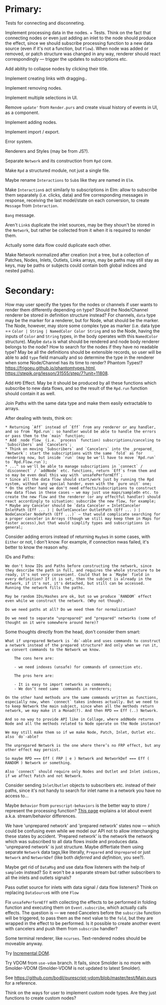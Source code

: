 Primary:
========

Tests for connecting and disconneting.

Implement processing data in the nodes. + Tests. Think on the fact that connecting nodes or even just adding an inlet to the node should produce the effect, since we should subscribe processing function to a new data source (even if it's not a function, but `Flow`). When node was added or removed, or patch structure was changed in any way, renderer should react correspondingly — trigger the updates to subscriptions etc.

Add abitity to collapse nodes by clicking their title.

Implement creating links with dragging..

Implement removing nodes.

Implement multiple selections in UI.

Remove `update'` from `Render.purs` and create visual history of events in UI, as a component.

Implement adding nodes.

Implement import / export.

Error system.

Renderers and Styles (may be from JS?).

Separate `Network` and its construction from `Rpd` core.

Make `Rpd` a structured module, not just a single file.

Maybe rename `Interactions` to `Sub`s like they are named in `Elm`.

Make `Interaction`s act similarly to subscriptions in Elm: allow to subscribe them separately (i.e. clicks, data) and fire corresponding messages in response, receiving the last model/state on each conversion, to create `Message` from `Interaction`.

`Bang` message.

Aren't `Link`s duplicate the inlet sources, may be they shoun't be stored in the `Network`, but rather be collected from it when it is required to render them.

Actually some data flow could duplicate each other.

Make Network normalized after creation (not a tree, but a collection of Patches, Nodes, Inlets, Outlets, Links arrays, may be paths may still stay as keys, may be paths or subjects could contain both global indices and nested paths).

Secondary:
==========

How may user specify the types for the nodes or channels if user wants to render them differently depending on type? Should the Node/Channel renderer be stored in definition structure instead? For channels, `data` type may be the marker for a renderer, but for Node, what should be the marker. The Node, however, may store some complex type as marker (i.e. data type == `Color | String | NamedColor Color String` and so the Node, having the inputs of `Color` and `String` types, in the body operates with this `NamedColor` structure). Maybe `data` is what should be rendered and node body renderer belongs to the node? How to search for the nodes if they have no readable type? May be all the definitions should be extensible records, so user will be able to add `type` field manually and so determine the type in the renderer when some Node/Channel has its time to render? Phantom Types!? https://frigoeu.github.io/phantomtypes.html, https://stepik.org/lesson/31555/step/7?unit=11808.

Add `RPD` Effect. May be it should be produced by all these functions which subscribe to new data flows, and so the result of the `Rpd.run` function should contain it as well.

Join Paths with the same data type and make them easily extractable to arrays.

After dealing with tests, think on:

    * Returning `Aff` instead of `Eff` from any renderer or any handler, and so from `Rpd.run`: so handler would be able to handle the errors or pass them to the `main` function;
    * Add _node flow_ (i.e. `process` function) subscriptions/canceling to `Subscribers` and `Cancelers`;
    * Think on moving `Subscribers` and `Cancelers` into the _prepared_ `Network`: start the subscriptions with the same `fold` as for rendering now, but inside `run` (may be we'll have to move `Rpd.run` to `Rpd.Flow.run`);
    * ...^ so we'll be able to manage subscriptions in `connect` / `disconnect` / `addNode` etc. functions, return `Eff`s from them and so may be even deal this way with `unsafePerformEff`;
    * Since all the data flow should start/work just by running the Rpd system, without any special hander, even with the `pure unit` one;
    * On the other hand we don't need effects/subscriptions to construct new data flows in these cases — we may just use maps/sampleOn etc. to create the new flow and the renderer (or any effectful handler) should react accordingly to situation: subscribe the new flow, for example;
    * Maybe any Canceler should be `data Canceler = InletCanceler InletPath (Eff ... ) | OutletCanceler OutletPath (Eff ... ) | NodeCanceler NodePath (Eff ...)` — that would complicate searching for a proper canceler in Arrays (though we still may keep them in Maps for faster access),but that would simplify types and subscriptions in general;

Consider adding errors instead of returning `Maybe`s in some cases, with `Either` or not, I don't know. For example, if connection nwas failed, it's better to know the reason why.

IDs and Paths:

    We don't know IDs and Paths before constructing the network, since they describe the path in full, and requires the whole structure to be ready, it's not very convenient. Could that be a `Maybe` field in every definition? If it is set, then the subject is already in the network, if it's not, it's detached, but still can be accessed. Running the network fills the paths.

    May be random IDs/Hashes are ok, but so we produce `RANDOM` effect even while we construct the network. (Why not though).

    Do we need paths at all? Do we need them for normalization?

    Do we need to separate "unprepared" and "prepared" networks (some of thought on it were somewhere around here)?

Some thoughts directly from the head, don't consider them smart:

    What if unprepared Network is `do`-able and uses commands to construct a network instead of the prepared structure? And only when we run it, we convert commands to the Network we know.

        The cons here are:

        - we need indexes (unsafe) for commands of connection etc.

        The pros here are:

        - It is easy to import networks as commands;
        - We don’t need same  commands in renderers;

    On the other hand methods are the same commands written as functions, especially now, when `connect` takes indexes actually. But we need to to keep Network the main subject, since when all the methods return network, we may make it a Monad(?). And then RPD == Eff (..) Network.

    And so no way to provide API like in Collage, where addNode returns Node and all the methods related to Node operate on the Node instance?

    We may still make them so if we make Node, Patch, Inlet, Outlet etc. also `do`-able?

    The unprepared Network is the one where there’s no FRP effect, but any other effect may persist.

    So maybe RPD === Eff ( FRP | e ) Network and NetworkDef === Eff ( RANDOM ) Network or something.

    Also `connect` should require only Nodes and Outlet and Inlet indices, if we affect Patch and not Network.

Consider sending `Inlet`/`Outlet` objects to subscribers etc. instead of their paths, since it's not handy to search for inlet name in a network you have no access to...

Maybe `Behavior` from `purescript-behaviors` is the better way to store / represent the processing function? [This page](https://github.com/funkia/hareactive) explains a lot about event a.k.a. stream/behavior differences.

We have 'unprepared network' and 'prepared network' states now — which could be confusing even while we model our API not to allow interchanging these states by accident. 'Prepared network' is the network the network which was subscribed to all data flows inside and produces data. 'unprepared network' is just structure. Maybe differtiate them using separate `Network` data tags,like literally, `Prepared` and `Unprepared` or just `Network` and `NetworkDef` (like both _deferred_ and _definition_, you see?).

Maybe get rid of `DataMsg` and use data flow listeners with the help of `sampleOn` instead? So it won't be a separate stream but rather subscribers to all the inlets and outlets signals?

Pass outlet source for inlets with data signal / data flow listeners? Think on replacing `DataSource`s with one `Flow`

Fix `unsafePerformEff` with collecting the effects to be performed in folding function and executing them on `Event.subscribe`, which actually calls effects. The question is — we need Cancelers before the `subscribe` function will be triggered, to pass them as the next value to the `fold`, but they are wrapped in the effect to be performed. Is it possible to create another event with cancelers and push them from `subscribe` handler?

Some terminal renderer, like `ncurses`. Text-rendered nodes should be moveable anyway.

Try [Incremental DOM](https://pursuit.purescript.org/packages/purescript-smolder-idom/0.1.3/docs/Text.Smolder.Renderer.IncrementalDom).

Try VDOM from `use-vdom` branch. It fails, since Smolder is no more with Smolder-VDOM (Smolder-VDOM is not updated to latest Smolder).

See https://github.com/bodil/purescript-vdom/blob/master/test/Main.purs for a reference.

Think on the ways for user to implement custom node types. Are they just functions to create custom nodes?
